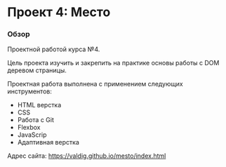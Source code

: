 # Проект 4: Место

### Обзор

Проектной работой курса №4.

Цель проекта изучить и закрепить на практике основы работы с DOM деревом страницы.

Проектная работа выполнена с применением следующих инструментов:
- HTML верстка
- CSS
- Работа с Git
- Flexbox
- JavaScrip
- Адаптивная верстка

Адрес сайта:
https://valdig.github.io/mesto/index.html
